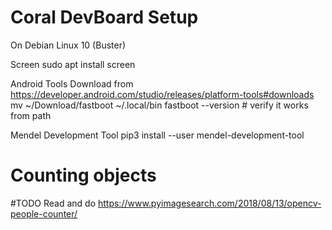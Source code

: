 # Coral DevBoard Setup
On Debian Linux 10 (Buster)

Screen
sudo apt install screen

Android Tools
Download from https://developer.android.com/studio/releases/platform-tools#downloads
mv ~/Download/fastboot ~/.local/bin
fastboot --version # verify it works from path

Mendel Development Tool
pip3 install --user mendel-development-tool

# Counting objects

#TODO Read and do https://www.pyimagesearch.com/2018/08/13/opencv-people-counter/